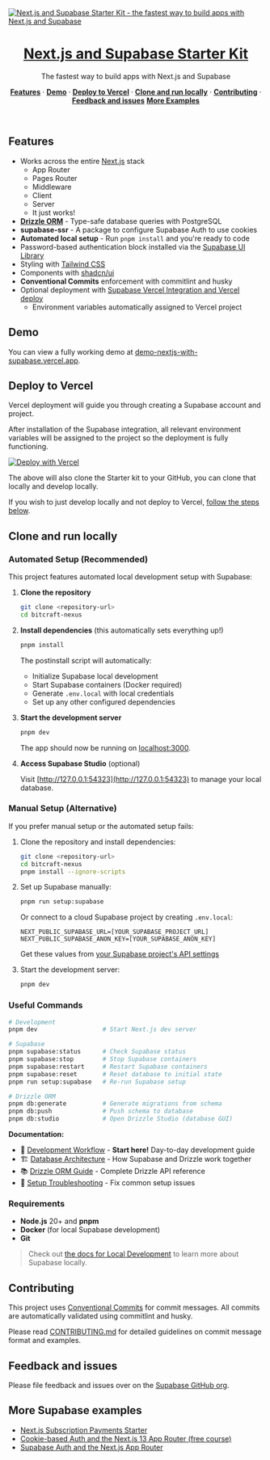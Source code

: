 <a href="https://demo-nextjs-with-supabase.vercel.app/">
  <img alt="Next.js and Supabase Starter Kit - the fastest way to build apps with Next.js and Supabase" src="https://demo-nextjs-with-supabase.vercel.app/opengraph-image.png">
  <h1 align="center">Next.js and Supabase Starter Kit</h1>
</a>

<p align="center">
 The fastest way to build apps with Next.js and Supabase
</p>

<p align="center">
  <a href="#features"><strong>Features</strong></a> ·
  <a href="#demo"><strong>Demo</strong></a> ·
  <a href="#deploy-to-vercel"><strong>Deploy to Vercel</strong></a> ·
  <a href="#clone-and-run-locally"><strong>Clone and run locally</strong></a> ·
  <a href="#contributing"><strong>Contributing</strong></a> ·
  <a href="#feedback-and-issues"><strong>Feedback and issues</strong></a>
  <a href="#more-supabase-examples"><strong>More Examples</strong></a>
</p>
<br/>

## Features

- Works across the entire [Next.js](https://nextjs.org) stack
    - App Router
    - Pages Router
    - Middleware
    - Client
    - Server
    - It just works!
- **[Drizzle ORM](https://orm.drizzle.team/)** - Type-safe database queries with PostgreSQL
- **supabase-ssr** - A package to configure Supabase Auth to use cookies
- **Automated local setup** - Run `pnpm install` and you're ready to code
- Password-based authentication block installed via the [Supabase UI Library](https://supabase.com/ui/docs/nextjs/password-based-auth)
- Styling with [Tailwind CSS](https://tailwindcss.com)
- Components with [shadcn/ui](https://ui.shadcn.com/)
- **Conventional Commits** enforcement with commitlint and husky
- Optional deployment with [Supabase Vercel Integration and Vercel deploy](#deploy-your-own)
    - Environment variables automatically assigned to Vercel project

## Demo

You can view a fully working demo at [demo-nextjs-with-supabase.vercel.app](https://demo-nextjs-with-supabase.vercel.app/).

## Deploy to Vercel

Vercel deployment will guide you through creating a Supabase account and project.

After installation of the Supabase integration, all relevant environment variables will be assigned to the project so the deployment is fully functioning.

[![Deploy with Vercel](https://vercel.com/button)](https://vercel.com/new/clone?repository-url=https%3A%2F%2Fgithub.com%2Fvercel%2Fnext.js%2Ftree%2Fcanary%2Fexamples%2Fwith-supabase&project-name=nextjs-with-supabase&repository-name=nextjs-with-supabase&demo-title=nextjs-with-supabase&demo-description=This+starter+configures+Supabase+Auth+to+use+cookies%2C+making+the+user%27s+session+available+throughout+the+entire+Next.js+app+-+Client+Components%2C+Server+Components%2C+Route+Handlers%2C+Server+Actions+and+Middleware.&demo-url=https%3A%2F%2Fdemo-nextjs-with-supabase.vercel.app%2F&external-id=https%3A%2F%2Fgithub.com%2Fvercel%2Fnext.js%2Ftree%2Fcanary%2Fexamples%2Fwith-supabase&demo-image=https%3A%2F%2Fdemo-nextjs-with-supabase.vercel.app%2Fopengraph-image.png)

The above will also clone the Starter kit to your GitHub, you can clone that locally and develop locally.

If you wish to just develop locally and not deploy to Vercel, [follow the steps below](#clone-and-run-locally).

## Clone and run locally

### Automated Setup (Recommended)

This project features automated local development setup with Supabase:

1. **Clone the repository**

    ```bash
    git clone <repository-url>
    cd bitcraft-nexus
    ```

2. **Install dependencies** (this automatically sets everything up!)

    ```bash
    pnpm install
    ```

    The postinstall script will automatically:
    - Initialize Supabase local development
    - Start Supabase containers (Docker required)
    - Generate `.env.local` with local credentials
    - Set up any other configured dependencies

3. **Start the development server**

    ```bash
    pnpm dev
    ```

    The app should now be running on [localhost:3000](http://localhost:3000/).

4. **Access Supabase Studio** (optional)

    Visit [http://127.0.0.1:54323](http://127.0.0.1:54323) to manage your local database.

### Manual Setup (Alternative)

If you prefer manual setup or the automated setup fails:

1. Clone the repository and install dependencies:

    ```bash
    git clone <repository-url>
    cd bitcraft-nexus
    pnpm install --ignore-scripts
    ```

2. Set up Supabase manually:

    ```bash
    pnpm run setup:supabase
    ```

    Or connect to a cloud Supabase project by creating `.env.local`:

    ```env
    NEXT_PUBLIC_SUPABASE_URL=[YOUR_SUPABASE_PROJECT_URL]
    NEXT_PUBLIC_SUPABASE_ANON_KEY=[YOUR_SUPABASE_ANON_KEY]
    ```

    Get these values from [your Supabase project's API settings](https://supabase.com/dashboard/project/_?showConnect=true)

3. Start the development server:

    ```bash
    pnpm dev
    ```

### Useful Commands

```bash
# Development
pnpm dev                  # Start Next.js dev server

# Supabase
pnpm supabase:status      # Check Supabase status
pnpm supabase:stop        # Stop Supabase containers
pnpm supabase:restart     # Restart Supabase containers
pnpm supabase:reset       # Reset database to initial state
pnpm run setup:supabase   # Re-run Supabase setup

# Drizzle ORM
pnpm db:generate          # Generate migrations from schema
pnpm db:push              # Push schema to database
pnpm db:studio            # Open Drizzle Studio (database GUI)
```

**Documentation:**

- 📖 [Development Workflow](./docs/DEVELOPMENT_WORKFLOW.md) - **Start here!** Day-to-day development guide
- 🏗️ [Database Architecture](./docs/DATABASE_ARCHITECTURE.md) - How Supabase and Drizzle work together
- 📚 [Drizzle ORM Guide](./docs/DRIZZLE_GUIDE.md) - Complete Drizzle API reference
- 🔧 [Setup Troubleshooting](./docs/SETUP_TROUBLESHOOTING.md) - Fix common setup issues

### Requirements

- **Node.js** 20+ and **pnpm**
- **Docker** (for local Supabase development)
- **Git**

> Check out [the docs for Local Development](https://supabase.com/docs/guides/getting-started/local-development) to learn more about Supabase locally.

## Contributing

This project uses [Conventional Commits](https://www.conventionalcommits.org/) for commit messages. All commits are automatically validated using commitlint and husky.

Please read [CONTRIBUTING.md](./CONTRIBUTING.md) for detailed guidelines on commit message format and examples.

## Feedback and issues

Please file feedback and issues over on the [Supabase GitHub org](https://github.com/supabase/supabase/issues/new/choose).

## More Supabase examples

- [Next.js Subscription Payments Starter](https://github.com/vercel/nextjs-subscription-payments)
- [Cookie-based Auth and the Next.js 13 App Router (free course)](https://youtube.com/playlist?list=PL5S4mPUpp4OtMhpnp93EFSo42iQ40XjbF)
- [Supabase Auth and the Next.js App Router](https://github.com/supabase/supabase/tree/master/examples/auth/nextjs)
